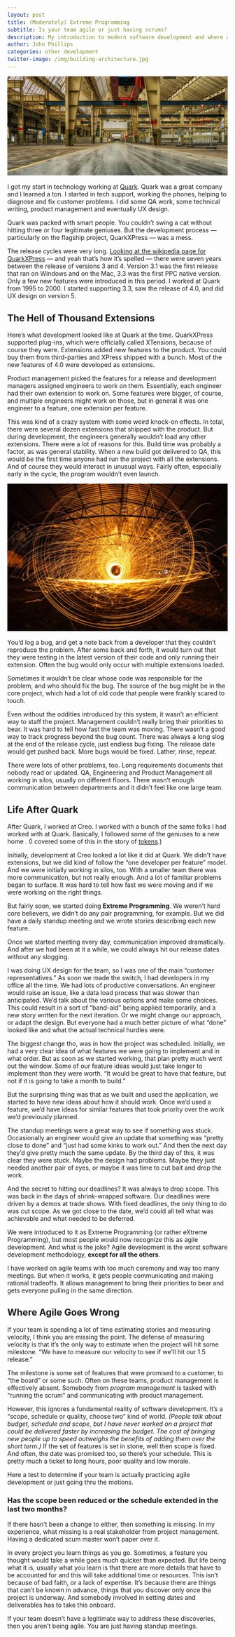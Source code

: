 ```yaml
---
layout: post
title: (Moderately) Extreme Programming
subtitle: Is your team agile or just having scrums?
description: My introduction to modern software development and where agile goes wrong.
author: John Phillips
categories: other development
twitter-image: /img/building-architecture.jpg
---
```


<div>
<img src="/img/building-architecture.jpg" class="full-width" alt="">
</div>

I got my start in technology working at [Quark][quark]. Quark was a great company and I learned a ton. I started in tech support, working the phones, helping  to diagnose and fix customer problems. I did some QA work, some technical writing, product management and eventually UX design.

Quark was packed with smart people. You couldn’t swing a cat without hitting three or four legitimate geniuses. But the development process — particularly on the flagship project, QuarkXPress — was a mess. 

The release cycles were very long. [Looking at the wikipedia page for QuarkXPress][wiki] — and yeah that’s how it’s spelled — there were seven years between the release of versions 3 and 4. Version 3.1 was the first release that ran on Windows and on the Mac, 3.3 was the first PPC native version. <a name="jump"></a>Only a few new features were introduced in this period. I worked at Quark from 1995 to 2000. I started supporting  3.3, saw the release of 4.0, and did UX design on version 5.

## The Hell of Thousand Extensions

Here’s what development looked like at Quark at the time. QuarkXPress supported plug-ins, which were officially called XTensions, because of course they were. Extensions added new features to the product. You could buy them from third-parties and XPress shipped with a bunch. Most of the new features of 4.0 were developed as extensions.

Product management picked the features for a release and development managers assigned engineers to work on them. Essentially, each engineer had their own extension to work on. Some features were bigger, of course, and multiple engineers might work on those, but in general it was one engineer to a feature, one extension per feature.

This was kind of a crazy system with some weird knock-on effects. In total, there were several dozen extensions that shipped with the product. But during development, the engineers generally wouldn’t load any other extensions. There were a lot of reasons for this. Build time was probably a factor, as was general stability. When a new build got delivered to QA, this would be the first time anyone had run the project with all the extensions. And of course they would interact in unusual ways. Fairly often, especially early in the cycle, the program wouldn’t even launch.

<div>
<img src="/img/spark-spiral.jpg" class="full-width" alt="">
</div>

You’d log a bug, and get a note back from a developer that they couldn’t reproduce the problem. After some back and forth, it would turn out that they were testing in the latest version of their code and only running their extension. Often the bug would only occur with multiple extensions loaded.

Sometimes it wouldn’t be clear whose code was responsible for the problem, and who should fix the bug. The source of the bug might be in the core project, which had a lot of old code that people were frankly scared to touch.

Even without the oddities introduced by this system, it wasn’t an efficient way to staff the project. Management couldn’t really bring their priorities to bear. It was hard to tell how fast the team was moving. There wasn’t a good way to track progress beyond the bug count. There was always a long slog at the end of the release cycle, just endless bug fixing. The release date would get pushed back. More bugs would be fixed. Lather, rinse, repeat.

There were lots of other problems, too. Long requirements documents that nobody read or updated. QA, Engineering and Product Management all working in silos, usually on different floors. There wasn’t enough communication between departments and it didn’t feel like one large team.

## Life After Quark

After Quark, I worked at Creo. I worked with a bunch of the same folks I had worked with at Quark. Basically, I followed some of the geniuses to a new home . (I covered some of this in the story of [tokens][tokens].)

Initially, development at Creo looked a lot like it did at Quark. We didn’t have extensions, but we did kind of follow the “one developer per feature” model. And we were initially working in silos, too. With a smaller team there was more communication, but not really enough. And a lot of familiar problems began to surface. It was hard to tell how fast we were moving and if we were working on the right things.

But fairly soon, we started doing **Extreme Programming**. We weren’t hard core believers, we didn’t do any pair programming, for example. But we did have a daily standup meeting and we wrote stories describing each new feature. 

Once we started meeting every day, communication improved dramatically. And after we had been at it a while, we could always hit our release dates without any slogging.

I was doing UX design for the team, so I was one of the main “customer representatives.” As soon we made the switch, I had developers in my office all the time. We had lots of productive conversations. An engineer would raise an issue, like a data load process that was slower than anticipated. We’d talk about the various options and make some choices. This could result in a sort of “band-aid” being applied temporarily, and a new story written for the next iteration. Or we might change our approach, or adapt the design. But everyone had a much better picture of what “done” looked like and what the actual technical hurdles were.

The biggest change tho, was in how the project was scheduled. Initially, we had a very clear idea of what features we were going to implement and in what order. But as soon as we started working, that plan pretty much went out the window. Some of our feature ideas would just take longer to implement than they were worth. “It would be great to have that feature, but not if it is going to take a month to build.” 

But the surprising thing was that as we built and used the application, we started to have new ideas about how it should work. Once we’d used a feature, we’d have ideas for similar features that took priority over the work we’d previously planned.

The standup meetings were a great way to see if something was stuck. Occasionally an engineer would give an update that something was “pretty close to done” and “just had some kinks to work out.” And then the next day they’d give pretty much the same update. By the third day of this, it was clear they were stuck. Maybe the design had problems. Maybe they just needed another pair of eyes, or maybe it was time to cut bait and drop the work.

And the secret to hitting our deadlines? It was always to drop scope. This was back in the days of shrink-wrapped software. Our deadlines were driven by a demos at trade shows. With fixed deadlines, the only thing to do was cut scope. As we got close to the date, we’d could all tell what was achievable and what needed to be deferred.

We were introduced to it as Extreme Programming (or rather eXtreme Programming), but most people would now recognize this as agile development. And what is the joke? Agile development is the worst software development methodology, **except for all the others**. 

I have worked on agile teams with too much ceremony and way too many meetings. But when it works, it gets people communicating and making rational tradeoffs. It allows management to bring their priorities to bear and gets everyone pulling in the same direction. 

## Where Agile Goes Wrong

If your team is spending a lot of time estimating stories and measuring velocity, I think you are missing the point. The defense of measuring velocity is that it’s the only way to estimate when the project will hit some milestone. “We have to measure our velocity to see if we'll hit our 1.5 release.”

The milestone is some set of features that were promised to a customer, to “the board” or some such. Often on these teams, product management is effectively absent. Somebody from *program management* is
 tasked with “running the scrum” and communicating with product management.  

However, this ignores a fundamental reality of software development. It’s a “scope, schedule or quality, choose two” kind of world. *(People talk about budget, schedule and scope, but I have never worked on a project that could be delivered faster by increasing the budget. The cost of bringing new people up to speed outweighs the benefits of adding them over the short term.)* If the set of features is set in stone, well then scope is fixed. And often, the date was promised too, so there’s your schedule. This is pretty much a ticket to long hours, poor quality and low morale.

Here a test to determine if your team is actually practicing agile development or just going thru the motions.

### Has the scope been reduced or the schedule extended in the last two months?

If there hasn’t been a change to either, then something is missing. In my experience, what missing is a real stakeholder from project management. Having a dedicated scum master won’t paper over it.

In every project you learn things as you go. Sometimes, a feature you thought would take a while goes much quicker than expected. But life being what it is, usually what you learn is that there are more details that have to be accounted for and this will take additional time or resources. This isn’t because of bad faith, or a lack of expertise. It’s because there are things that can’t be known in advance, things that you discover only once the project is underway. And somebody involved in setting dates and deliverables has to take this onboard.

If your team doesn’t have a legitimate way to address these discoveries, then you aren’t being agile. You are just having standup meetings.


[quark]: http://www.quark.com/
[wiki]: https://en.wikipedia.org/wiki/QuarkXPress#Version_history
[tokens]: /ux-design/tokens